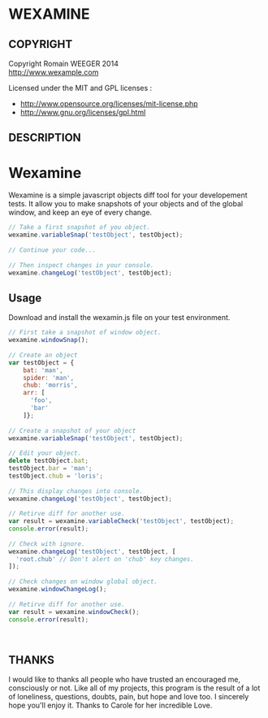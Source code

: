 WEXAMINE
========



COPYRIGHT
---------
Copyright Romain WEEGER 2014  
http://www.wexample.com  
  
Licensed under the MIT and GPL licenses :  
  
 - http://www.opensource.org/licenses/mit-license.php  
 - http://www.gnu.org/licenses/gpl.html

DESCRIPTION
-----------
Wexamine  
========  
  
Wexamine is a simple javascript objects diff tool for your developement tests. It allow you to make snapshots of your objects and of the global window, and keep an eye of every change.  
  
  
```javascript  
// Take a first snapshot of you object.  
wexamine.variableSnap('testObject', testObject);  
  
// Continue your code...  
  
// Then inspect changes in your console.  
wexamine.changeLog('testObject', testObject);  
```  
  
Usage  
-----  
  
Download and install the wexamin.js file on your test environment.  
  
```javascript  
// First take a snapshot of window object.  
wexamine.windowSnap();  
  
// Create an object  
var testObject = {  
    bat: 'man',  
    spider: 'man',  
    chub: 'morris',  
    arr: [  
      'foo',  
      'bar'  
    ]};  
  
// Create a snapshot of your object  
wexamine.variableSnap('testObject', testObject);  
  
// Edit your object.  
delete testObject.bat;  
testObject.bar = 'man';  
testObject.chub = 'loris';  
  
// This display changes into console.  
wexamine.changeLog('testObject', testObject);  
  
// Retirve diff for another use.  
var result = wexamine.variableCheck('testObject', testObject);  
console.error(result);  
  
// Check with ignore.  
wexamine.changeLog('testObject', testObject, [  
  'root.chub' // Don't alert on 'chub' key changes.  
]);  
  
// Check changes on window global object.  
wexamine.windowChangeLog();  
  
// Retirve diff for another use.  
var result = wexamine.windowCheck();  
console.error(result);  
  
  
```

THANKS
------
I would like to thanks all people who have trusted an encouraged me, consciously or not. Like all of my projects, this program is the result of a lot of loneliness, questions, doubts, pain, but hope and love too. I sincerely hope you'll enjoy it. Thanks to Carole for her incredible Love.